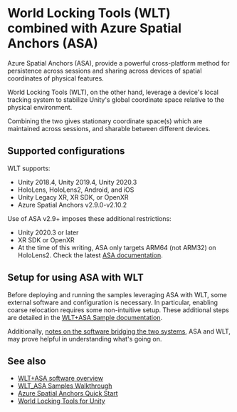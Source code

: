 
# World Locking Tools (WLT) combined with Azure Spatial Anchors (ASA)

Azure Spatial Anchors (ASA), provide a powerful cross-platform method for persistence across sessions and sharing across devices of spatial coordinates of physical features.

World Locking Tools (WLT), on the other hand, leverage a device's local tracking system to stabilize Unity's global coordinate space relative to the physical environment.

Combining the two gives stationary coordinate space(s) which are maintained across sessions, and sharable between different devices.

## Supported configurations

WLT supports:

* Unity 2018.4, Unity 2019.4, Unity 2020.3
* HoloLens, HoloLens2, Android, and iOS
* Unity Legacy XR, XR SDK, or OpenXR
* Azure Spatial Anchors v2.9.0-v2.10.2

Use of ASA v2.9+ imposes these additional restrictions:

* Unity 2020.3 or later
* XR SDK or OpenXR
* At the time of this writing, ASA only targets ARM64 (not ARM32) on HoloLens2. Check the latest [ASA documentation](https://docs.microsoft.com/azure/spatial-anchors/quickstarts/get-started-unity-hololens?tabs=azure-portal).

## Setup for using ASA with WLT

Before deploying and running the samples leveraging ASA with WLT, some external software and configuration is necessary. In particular, enabling coarse relocation requires some non-intuitive setup. These additional steps are detailed in the [WLT+ASA Sample documentation](Samples/WLT_ASA_Sample.md).

Additionally, [notes on the software bridging the two systems](Samples/WLT_ASA_Software.md), ASA and WLT, may prove helpful in understanding what's going on.

## See also

* [WLT+ASA software overview](Samples/WLT_ASA_Software.md)
* [WLT_ASA Samples Walkthrough](Samples/WLT_ASA_Sample.md)
* [Azure Spatial Anchors Quick Start](https://docs.microsoft.com/azure/spatial-anchors/unity-overview)
* [World Locking Tools for Unity](https://microsoft.github.io/MixedReality-WorldLockingTools-Unity/README.html)
